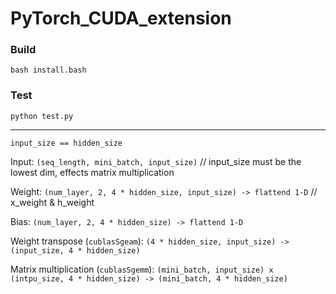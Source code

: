 # PyTorch_CUDA_extension

### Build
```bash install.bash```
### Test
```python test.py```

---

```input_size == hidden_size```

Input: ```(seq_length, mini_batch, input_size)``` // input_size must be the lowest dim, effects matrix multiplication

Weight: ```(num_layer, 2, 4 * hidden_size, input_size) -> flattend 1-D``` // x_weight & h_weight

Bias: ```(num_layer, 2, 4 * hidden_size) -> flattend 1-D```

Weight transpose (```cublasSgeam```): ```(4 * hidden_size, input_size) -> (input_size, 4 * hidden_size)```

Matrix multiplication (```cublasSgemm```): ```(mini_batch, input_size) x (intpu_size, 4 * hidden_size) -> (mini_batch, 4 * hidden_size)```
